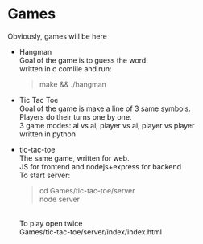 # Games
Obviously, games will be here


* Hangman <br>
  Goal of the game is to guess the word. <br>
  written in c
  comlile and run:
  > make && ./hangman
  
* Tic Tac Toe <br>
  Goal of the game is make a line of 3 same symbols. <br>
  Players do their turns one by one. <br>
  3 game modes: ai vs ai, player vs ai, player vs player <br>
  written in python
  
* tic-tac-toe <br>
  The same game, written for web. <br>
  JS for frontend and nodejs+express for backend <br>
  To start server: <br>
  > cd Games/tic-tac-toe/server <br>
  > node server <br>
  <br>
  To play open twice <br>
  Games/tic-tac-toe/server/index/index.html

